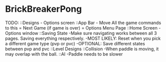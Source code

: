 BrickBreakerPong
================

TODO:
::Designs
	- Options screen
::App Bar
	- Move All the game commands to this
		= Next Game (if game is over)
		= Options Menu Page
::Home Screen
	- Options window
::Saving State
	-Make sure navigating works between all 3 pages. Saving everything respectively.
	-MOST LIKELY: Reset when you pick a different game type (pvp or pvc)
	-OPTIONAL: Save different states between pvp and pvc
::Level Designs
::Collision
	-When paddle is moving, it may overlap with the ball.
::AI
	-Paddle needs to be slower